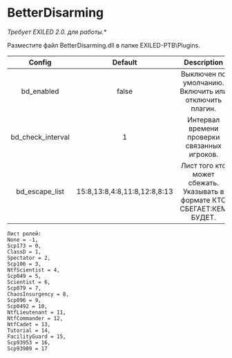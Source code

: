 # BetterDisarming

**Требует EXILED 2.0.* для работы.**

Разместите файл BetterDisarming.dll в папке EXILED-PTB\Plugins.

| Config        |  Default          | Description  |
| :-------------: | :-----:|:-----:|
| bd_enabled | false | Выключен по умолчанию. Включить или отключить плагин. |
| bd_check_interval | 1 | Интервал времени проверки связанных игроков. |
| bd_escape_list | 15:8,13:8,4:8,11:8,12:8,8:13 | Лист того кто может сбежать. Указывать в формате КТО СБЕГАЕТ:КЕМ БУДЕТ. |
    Лист ролей:
    None = -1,
    Scp173 = 0,
    ClassD = 1,
    Spectator = 2,
    Scp106 = 3,
    NtfScientist = 4,
    Scp049 = 5,
    Scientist = 6,
    Scp079 = 7,
    ChaosInsurgency = 8,
    Scp096 = 9,
    Scp0492 = 10,
    NtfLieutenant = 11,
    NtfCommander = 12,
    NtfCadet = 13,
    Tutorial = 14,
    FacilityGuard = 15,
    Scp93953 = 16,
    Scp93989 = 17
